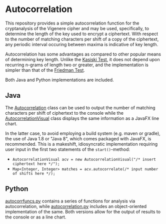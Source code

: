 # Autocorrelation

This repository provides a simple autocorrelation function for the cryptanalysis of the Vigenere cipher and may be used, specifically, to determine the length of the key used to encrypt a ciphertext. With respect to the number of matching characters per shift of a copy of the ciphertext, any periodic interval occuring between maxima is indicative of key length.

Autocorrelation has some advantages as compared to other popular means of determining key length. Unlike the [Kasiski Test](https://en.wikipedia.org/wiki/Kasiski_examination), it does not depend upon recurring n-grams of length two or greater, and the implementation is simpler than that of the [Friedman Test](https://en.wikipedia.org/wiki/Vigenère_cipher#Friedman_test).

Both Java and Python implementations are included.

## Java
The [Autocorrelation](https://github.com/sean-leichtle/Autocorrelation/blob/main/Autocorrelation.java) class can be used to output the number of matching characters per shift of ciphertext to the console while the [AutocorrelationVisual](https://github.com/sean-leichtle/Autocorrelation/blob/main/AutocorrelationVisual.java) class displays the same information as a JavaFX line chart.

In the latter case, to avoid employing a build system (e.g. maven or gradle), the use of Java 1.8 or "Java 8", which comes packaged with JavaFX, is recommended. This is a makeshift, idiosyncratic implementation requiring user input in the first two statements of the `start()`-method:

- `AutocorrelationVisual acv = new AutocorrelationVisual("/* insert ciphertext here */");`
- `Map<Integer, Integer> matches = acv.autocorrelate(/* input number of shifts here */);`

## Python
[autocorrfuncs.py](https://github.com/sean-leichtle/Autocorrelation/blob/main/autocorrfuncs.py) contains a series of functions for analysis via autocorrelation, while [autocorrelation.py](https://github.com/sean-leichtle/Autocorrelation/blob/main/autocorrelation.py) includes an object-oriented implementation of the same. Both versions allow for the output of results to the console or as a line chart.
